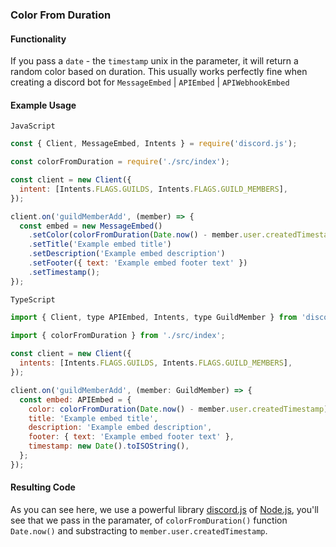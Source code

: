 ### Color From Duration

#### Functionality

If you pass a `date` - the `timestamp` unix in the parameter, it will return a random color based on duration. This usually works perfectly fine when creating a discord bot for `MessageEmbed` | `APIEmbed` | `APIWebhookEmbed`

#### Example Usage

`JavaScript`

```js
const { Client, MessageEmbed, Intents } = require('discord.js');

const colorFromDuration = require('./src/index');

const client = new Client({
  intent: [Intents.FLAGS.GUILDS, Intents.FLAGS.GUILD_MEMBERS],
});

client.on('guildMemberAdd', (member) => {
  const embed = new MessageEmbed()
    .setColor(colorFromDuration(Date.now() - member.user.createdTimestamp))
    .setTitle('Example embed title')
    .setDescription('Example embed description')
    .setFooter({ text: 'Example embed footer text' })
    .setTimestamp();
});
```

`TypeScript`

```js
import { Client, type APIEmbed, Intents, type GuildMember } from 'discord.js';

import { colorFromDuration } from './src/index';
 
const client = new Client({
  intents: [Intents.FLAGS.GUILDS, Intents.FLAGS.GUILD_MEMBERS],
});

client.on('guildMemberAdd', (member: GuildMember) => {
  const embed: APIEmbed = {
    color: colorFromDuration(Date.now() - member.user.createdTimestamp),
    title: 'Example embed title',
    description: 'Example embed description',
    footer: { text: 'Example embed footer text' },
    timestamp: new Date().toISOString(),
  };
});
```

#### Resulting Code

As you can see here, we use a powerful library [discord.js](http://discord.js.org/) of [Node.js](https://nodejs.org/en/), you'll see that we pass in the paramater, of `colorFromDuration()` function `Date.now()` and substracting to `member.user.createdTimestamp`.
